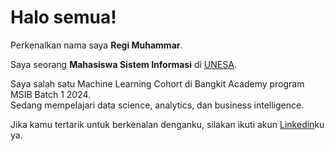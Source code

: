 # Halo semua! 

Perkenalkan nama saya **Regi Muhammar**.<br>

Saya seorang **Mahasiswa Sistem Informasi** di [UNESA](https://www.unesa.ac.id/).<br>

Saya salah satu Machine Learning Cohort di Bangkit Academy program MSIB Batch 1 2024.<br>
Sedang mempelajari data science, analytics, dan business intelligence.<br>

Jika kamu tertarik untuk berkenalan denganku, silakan ikuti akun [Linkedin](https://id.linkedin.com/in/regimuhammar)ku ya.
